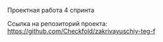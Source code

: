 Проектная работа 4 спринта

Ссылка на репозиторий проекта: https://github.com/Checkfold/zakrivayuschiy-teg-f